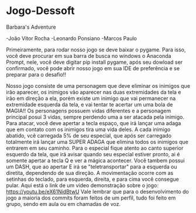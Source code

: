 # Jogo-Dessoft
Barbara's Adventure

-João Vitor Rocha
-Leonardo Ponsiano
-Marcos Paulo

Primeiramente, para rodar nosso jogo se deve baixar o pygame. Para isso, você deve procurar em sua barra de busca no windows o Anaconda Prompt, nele, você deve digitar pip install pygame, após seu dowload ser confirmado, você pode abrir nosso jogo em sua IDE de preferência e se preparar para o desafio!!

Nosso jogo consiste de uma personagem que deve eliminar os inimigos que irão aparecer, os inimigos vão aparecer nas duas extremidades da tela e irão em direção a ela, porém existe um inimigo que vai permanecer na extremidade esquerda da tela, e vai tentar te acertar um uma bola de MAGIA!! Os personagens possuem vidas diferentes e a personagem principal posui 3 vidas, sempre perdendo uma a ser atacada pela inimigo.
Para atacar, você deve apertar a tecla espaço, que irá lançar uma adaga que em contato com os inimigos tira uma vida deles.
A cada inimigo abatido, vcê carregada 5% de seu especial, que após ser carregado totalmente irá lançar uma SUPER ADAGA que elimina todos os inimigos que entrarem em seu caminho. Para o especial fique atento ao canto superior esquerdo da tela, que irá avisar quando seu especial estiver pronto, ai é somente apertar a tecla Q e ver a mágica acontecer.
Você tambem possui um DASH, que ao apertar E irá se "teletransportar" para a esquerda ou diretita, dependendo de sua direção.
A movimentação ocorre com as setinhas do teclado, para esquerda, direita, e para cima você consegue pular.
Aqui está o link de um vídeo demonstração sobre o jogo: https://youtu.be/eX61NidBtwU
Vale lembrar que para o desenvolvimento do jogo a maioria dos commits foram feitos de um perfil, tudo foi feito em grupo, sendo em aula ou em chamadas de voz.
